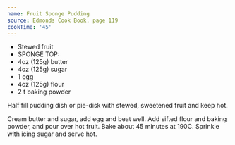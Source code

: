 ```yaml
---
name: Fruit Sponge Pudding
source: Edmonds Cook Book, page 119
cookTime: '45'
---
```


* Stewed fruit
* SPONGE TOP:
* 4oz (125g) butter
* 4oz (125g) sugar
* 1 egg
* 4oz (125g) flour
* 2 t baking powder

Half fill pudding dish or pie-disk with stewed, sweetened fruit and keep hot.  

Cream butter and sugar, add egg and beat well.  Add sifted flour and baking powder, and pour over hot fruit.  Bake about 45 minutes at 190C.  Sprinkle with icing sugar and serve hot.

